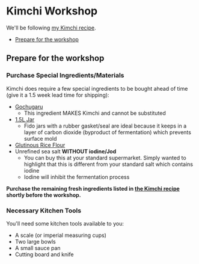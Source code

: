 # Kimchi Workshop

We'll be following [my Kimchi recipe](../recipes/kimchi.md). 

* [Prepare for the workshop](#before-the-workshop)

## Prepare for the workshop

### Purchase Special Ingredients/Materials

Kimchi does require a few special ingredients to be bought ahead of time (give it a 1.5 week lead time for shipping):

* [Gochugaru](https://www.amazon.de/-/en/dp/B017GFSFEY)
  * This ingredient MAKES Kimchi and cannot be substituted
* [1.5L Jar](https://www.amazon.de/-/en/dp/B00166QRN6)
  * Fido jars with a rubber gasket/seal are ideal because it keeps in a layer of carbon dioxide (byproduct of fermentation) which prevents surface mold
* [Glutinous Rice Flour](https://www.amazon.de/-/en/dp/B003U2Q0OK)
* Unrefined sea salt **WITHOUT iodine/Jod**
  * You can buy this at your standard supermarket. Simply wanted to highlight that this is different from your standard salt which contains iodine
  * Iodine will inhibit the fermentation process



**Purchase the remaining fresh ingredients listed in [the Kimchi recipe](../recipes/kimchi.md#ingredients) shortly before the workshop.**



### Necessary Kitchen Tools

You'll need some kitchen tools available to you:

* A scale (or imperial measuring cups)
* Two large bowls
* A small sauce pan
* Cutting board and knife

